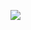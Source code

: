 <a href="https://mail.google.com/mail/u/example@gmail.com/#inbox/153d2095719946b"><img src="https://img.shields.io/badge/Discord-7289DA?style=for-the-badge&logo=discord&logoColor=white"></a>
